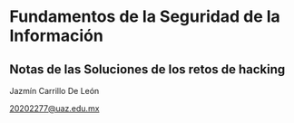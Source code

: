 # Fundamentos de la Seguridad de la Información
## Notas de las Soluciones de los retos de hacking
Jazmín Carrillo De León

20202277@uaz.edu.mx
